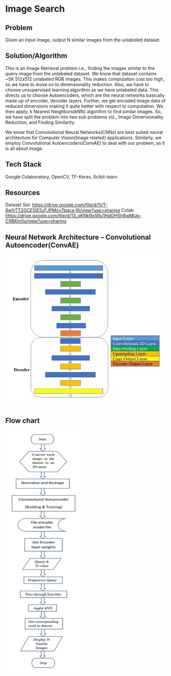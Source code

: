 # Image Search


## Problem
Given an input image, output N similar images from the unlabeled dataset.


## Solution/Algorithm 
This is an Image Retrieval problem i.e., finding the images similar to the query image from the unlabeled dataset. We know that dataset contains ~5K 512x512 unlabeled RGB images. This makes computation cost too high, so we have to move on to dimensionality reduction. Also, we have to choose unsupervised learning algorithm as we have unlabeled data. This directs us to choose Autoencoders, which are the neural networks basically made up of encoder, decoder layers. Further, we get encoded image data of reduced dimensions making it quite better with respect to computation. We then apply, k Nearest Neighbors(kNN) algorithm to find similar images. So, we have split the problem into two sub problems viz., Image Dimensionality Reduction, and Finding Similarity.

We know that Convolutional Neural Networks(CNNs) are best suited neural architecture for Computer Vision(Image related) applications. Similarly, we employ Convolutional Autoencoders(ConvAE) to deal with our problem, as it is all about image.


## Tech Stack
Google Colaboratory, OpenCV, TF-Keras, Scikit-learn


## Resources
Dataset Set: https://drive.google.com/file/d/1VT-8w1rTT2GCE5IE5zFJPMzv7bqca-Ri/view?usp=sharing
Colab: https://drive.google.com/file/d/13_oKNkRp5Ru1HdOHSh8wMUp-C9BKIn0u/view?usp=sharing


## Neural Network Architecture – Convolutional Autoencoder(ConvAE)
<img src="https://github.com/vijayakumarpattanashetti/ML-n-DL/blob/master/image_retrieval/readme_images/arch.PNG">

## Flow chart
<img src="https://github.com/vijayakumarpattanashetti/ML-n-DL/blob/master/image_retrieval/readme_images/fd.PNG">
